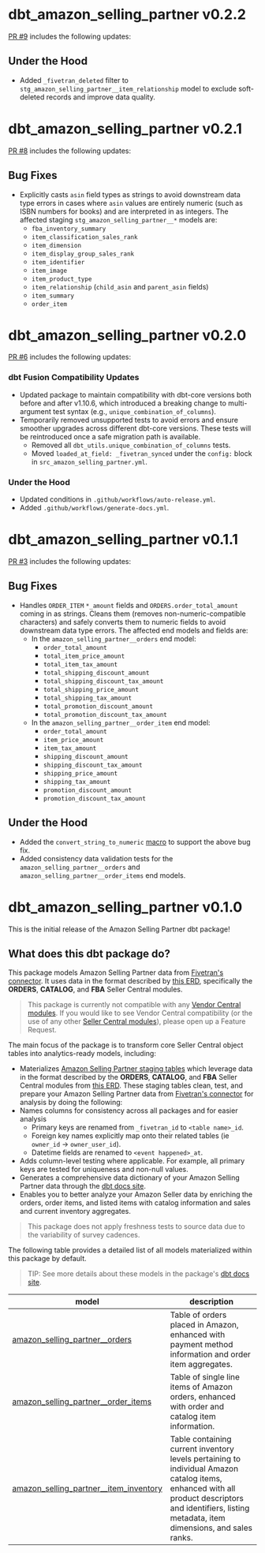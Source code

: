 # dbt_amazon_selling_partner v0.2.2
[PR #9](https://github.com/fivetran/dbt_amazon_selling_partner/pull/9) includes the following updates:

## Under the Hood
- Added `_fivetran_deleted` filter to `stg_amazon_selling_partner__item_relationship` model to exclude soft-deleted records and improve data quality.

# dbt_amazon_selling_partner v0.2.1
[PR #8](https://github.com/fivetran/dbt_amazon_selling_partner/pull/8) includes the following updates:

## Bug Fixes
- Explicitly casts `asin` field types as strings to avoid downstream data type errors in cases where `asin` values are entirely numeric (such as ISBN numbers for books) and are interpreted in as integers. The affected staging `stg_amazon_selling_partner__*` models are:
  - `fba_inventory_summary`
  - `item_classification_sales_rank`
  - `item_dimension`
  - `item_display_group_sales_rank`
  - `item_identifier`
  - `item_image`
  - `item_product_type`
  - `item_relationship` (`child_asin` and `parent_asin` fields)
  - `item_summary`
  - `order_item`

# dbt_amazon_selling_partner v0.2.0
[PR #6](https://github.com/fivetran/dbt_amazon_selling_partner/pull/6) includes the following updates:

### dbt Fusion Compatibility Updates
- Updated package to maintain compatibility with dbt-core versions both before and after v1.10.6, which introduced a breaking change to multi-argument test syntax (e.g., `unique_combination_of_columns`).
- Temporarily removed unsupported tests to avoid errors and ensure smoother upgrades across different dbt-core versions. These tests will be reintroduced once a safe migration path is available.
  - Removed all `dbt_utils.unique_combination_of_columns` tests.
  - Moved `loaded_at_field: _fivetran_synced` under the `config:` block in `src_amazon_selling_partner.yml`.

### Under the Hood 
- Updated conditions in `.github/workflows/auto-release.yml`.
- Added `.github/workflows/generate-docs.yml`.

# dbt_amazon_selling_partner v0.1.1

[PR #3](https://github.com/fivetran/dbt_amazon_selling_partner/pull/3) includes the following updates:

## Bug Fixes
- Handles `ORDER_ITEM` `*_amount` fields and `ORDERS.order_total_amount` coming in as strings. Cleans them (removes non-numeric-compatible characters) and safely converts them to numeric fields to avoid downstream data type errors. The affected end models and fields are:
  - In the `amazon_selling_partner__orders` end model:
    - `order_total_amount`
    - `total_item_price_amount`
    - `total_item_tax_amount`
    - `total_shipping_discount_amount`
    - `total_shipping_discount_tax_amount`
    - `total_shipping_price_amount`
    - `total_shipping_tax_amount`
    - `total_promotion_discount_amount`
    - `total_promotion_discount_tax_amount`
  - In the `amazon_selling_partner__order_item` end model:
    - `order_total_amount`
    - `item_price_amount`
    - `item_tax_amount`
    - `shipping_discount_amount`
    - `shipping_discount_tax_amount`
    - `shipping_price_amount`
    - `shipping_tax_amount`
    - `promotion_discount_amount`
    - `promotion_discount_tax_amount`

## Under the Hood
- Added the `convert_string_to_numeric` [macro](https://github.com/fivetran/dbt_amazon_selling_partner/tree/main/macros/convert_string_to_numeric.sql) to support the above bug fix.
- Added consistency data validation tests for the `amazon_selling_partner__orders` and `amazon_selling_partner__order_items` end models.

# dbt_amazon_selling_partner v0.1.0
This is the initial release of the Amazon Selling Partner dbt package!

## What does this dbt package do?

This package models Amazon Selling Partner data from [Fivetran's connector](https://fivetran.com/docs/applications/amazon-selling-partner). It uses data in the format described by [this ERD](https://fivetran.com/docs/applications/amazon-selling-partner#schemainformation), specifically the **ORDERS**, **CATALOG**, and **FBA** Seller Central modules.

> This package is currently not compatible with any [Vendor Central modules](https://fivetran.com/docs/connectors/applications/amazon-selling-partner#vendormodules). If you would like to see Vendor Central compatibility (or the use of any other [Seller Central modules](https://fivetran.com/docs/connectors/applications/amazon-selling-partner#sellermodules)), please open up a Feature Request.

The main focus of the package is to transform core Seller Central object tables into analytics-ready models, including:
  - Materializes [Amazon Selling Partner staging tables](https://fivetran.github.io/dbt_amazon_selling_partner/#!/overview/amazon_selling_partner_source/models/?g_v=1) which leverage data in the format described by the **ORDERS**, **CATALOG**, and **FBA** Seller Central modules from [this ERD](https://fivetran.com/docs/applications/amazon-selling-partner/#schemainformation). These staging tables clean, test, and prepare your Amazon Selling Partner data from [Fivetran's connector](https://fivetran.com/docs/applications/amazon-selling-partner) for analysis by doing the following:
  - Names columns for consistency across all packages and for easier analysis
      - Primary keys are renamed from `_fivetran_id` to `<table name>_id`.
      - Foreign key names explicitly map onto their related tables (ie `owner_id` -> `owner_user_id`).
      - Datetime fields are renamed to `<event happened>_at`.
  - Adds column-level testing where applicable. For example, all primary keys are tested for uniqueness and non-null values.
  - Generates a comprehensive data dictionary of your Amazon Selling Partner data through the [dbt docs site](https://fivetran.github.io/dbt_amazon_selling_partner/).
  - Enables you to better analyze your Amazon Seller data by enriching the orders, order items, and listed items with catalog information and sales and current inventory aggregates.

> This package does not apply freshness tests to source data due to the variability of survey cadences.

The following table provides a detailed list of all models materialized within this package by default. 
> TIP: See more details about these models in the package's [dbt docs site](https://fivetran.github.io/dbt_amazon_selling_partner/#!/overview/amazon_selling_partner).

| **model**                 | **description**                                                                                                    |
| ------------------------- | ------------------------------------------------------------------------------------------------------------------ |
| [amazon_selling_partner__orders](https://fivetran.github.io/dbt_amazon_selling_partner/#!/model/model.amazon_selling_partner.amazon_selling_partner__orders)  | Table of orders placed in Amazon, enhanced with payment method information and order item aggregates.    |
| [amazon_selling_partner__order_items](https://fivetran.github.io/dbt_amazon_selling_partner/#!/model/model.amazon_selling_partner.amazon_selling_partner__order_items)  | Table of single line items of Amazon orders, enhanced with order and catalog item information.   |
| [amazon_selling_partner__item_inventory](https://fivetran.github.io/dbt_amazon_selling_partner/#!/model/model.amazon_selling_partner.amazon_selling_partner__item_inventory)  | Table containing current inventory levels pertaining to individual Amazon catalog items, enhanced with all product descriptors and identifiers, listing metadata, item dimensions, and sales ranks.   |
